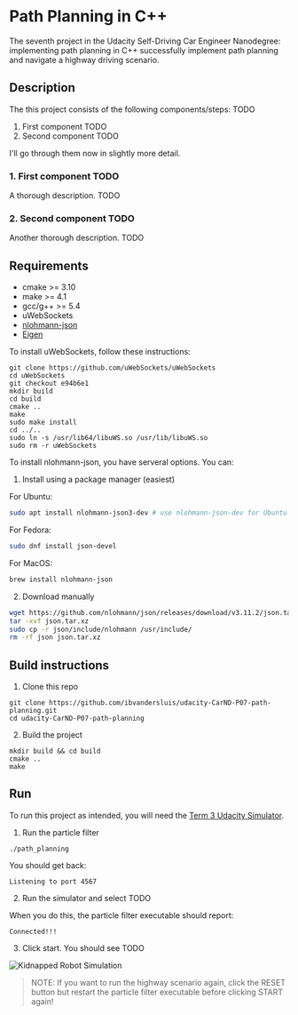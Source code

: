 # Path Planning in C++

The seventh project in the Udacity Self-Driving Car Engineer Nanodegree: implementing path planning in C++ successfully implement path planning and navigate a highway driving scenario.

## Description

The this project consists of the following components/steps: TODO

1. First component TODO
2. Second component TODO

I'll go through them now in slightly more detail.

### 1. First component TODO

A thorough description. TODO

### 2. Second component TODO

Another thorough description. TODO

## Requirements

- cmake >= 3.10
- make >= 4.1
- gcc/g++ >= 5.4
- uWebSockets
- [nlohmann-json](https://github.com/nlohmann/json)
- [Eigen](https://eigen.tuxfamily.org/index.php)

To install uWebSockets, follow these instructions:
```
git clone https://github.com/uWebSockets/uWebSockets
cd uWebSockets
git checkout e94b6e1
mkdir build
cd build
cmake ..
make
sudo make install
cd ../..
sudo ln -s /usr/lib64/libuWS.so /usr/lib/libuWS.so
sudo rm -r uWebSockets
```

To install nlohmann-json, you have serveral options. You can:

1. Install using a package manager (easiest)

For Ubuntu:

```bash
sudo apt install nlohmann-json3-dev # use nlohmann-json-dev for Ubuntu 18.04
```

For Fedora:

```bash
sudo dnf install json-devel
```

For MacOS:
```bash
brew install nlohmann-json
```

2. Download manually

```bash
wget https://github.com/nlohmann/json/releases/download/v3.11.2/json.tar.xz
tar -xvf json.tar.xz
sudo cp -r json/include/nlohmann /usr/include/
rm -rf json json.tar.xz
```

## Build instructions

1. Clone this repo
```console
git clone https://github.com/ibvandersluis/udacity-CarND-P07-path-planning.git
cd udacity-CarND-P07-path-planning
```
2. Build the project
```console
mkdir build && cd build
cmake ..
make
```

## Run

To run this project as intended, you will need the [Term 3 Udacity Simulator](https://github.com/udacity/self-driving-car-sim/releases/tag/T3_v1.2).

1. Run the particle filter
```console
./path_planning
```
You should get back:
```
Listening to port 4567
```
2. Run the simulator and select TODO

When you do this, the particle filter executable should report:
```
Connected!!!
```
3. Click start. You should see TODO

![Kidnapped Robot Simulation](TODO)

> NOTE: If you want to run the highway scenario again, click the RESET button but restart the particle filter executable before clicking START again!
